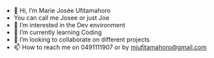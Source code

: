 - 👋 Hi, I’m Marie Josée Ufitamahoro
- You can call me Josee or just Joe
- 👀 I’m interested in the Dev environment
- 🌱 I’m currently learning Coding
- 💞️ I’m looking to collaborate on different projects
- 📫 How to reach me on 0491111907 or by mjufitamahoro@gmail.com

<!---
Ufitamahoro/Ufitamahoro is a ✨ special ✨ repository because its `README.md` (this file) appears on your GitHub profile.
You can click the Preview link to take a look at your changes.
--->
